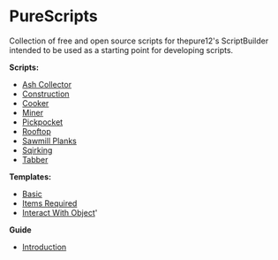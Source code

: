 # PureScripts
Collection of free and open source scripts for thepure12's ScriptBuilder intended to be used as a starting point for developing scripts.

**Scripts:**
- [Ash Collector](/PureAshCollector.ts)
- [Construction](/PureConstruction.ts)
- [Cooker](/PureCooker.ts)
- [Miner](/PureMiner.ts)
- [Pickpocket](/PurePickpocket.ts)
- [Rooftop](/PureRooftop.ts)
- [Sawmill Planks](/PureSawmillPlanks.ts)
- [Sqirking](/PureSqirking.ts)
- [Tabber](/PureTabber.ts)

**Templates:**
- [Basic](/templates/Basic)
- [Items Required](/templates/RequiredItems)
- [Interact With Object](/templates/InteractWithObject)'

**Guide**
- [Introduction](/guide/Introduction.md)
